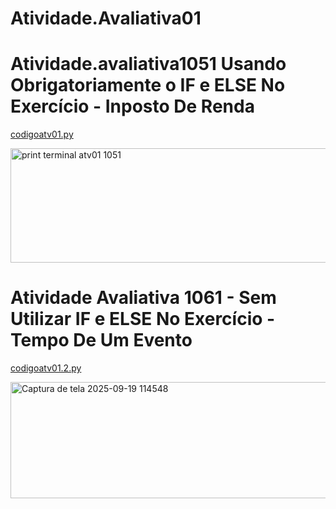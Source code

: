 # Atividade.Avaliativa01

# Atividade.avaliativa1051 Usando Obrigatoriamente o IF e ELSE No Exercício - Inposto De Renda


[codigoatv01.py](https://github.com/user-attachments/files/22429402/codigoatv01.py)

<img width="1404" height="183" alt="print terminal atv01 1051" src="https://github.com/user-attachments/assets/4270e248-3835-45af-b095-6bf7711fb324" />

# Atividade Avaliativa 1061 - Sem Utilizar IF e ELSE No Exercício - Tempo De Um Evento

[codigoatv01.2.py](https://github.com/user-attachments/files/22429579/codigoatv01.2.py)

<img width="1354" height="186" alt="Captura de tela 2025-09-19 114548" src="https://github.com/user-attachments/assets/6b335f5a-5976-4eac-b2ec-bddf902181ab" />
